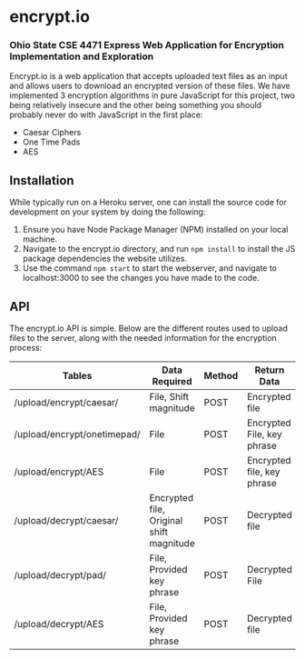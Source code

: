 # encrypt.io
### Ohio State CSE 4471 Express Web Application for Encryption Implementation and Exploration

Encrypt.io is a web application that accepts uploaded text files as an input and allows users to download an encrypted version of these files. We have implemented 3 encryption algorithms in pure JavaScript for this project, two being relatively insecure and the other being something you should probably never do with JavaScript in the first place:

* Caesar Ciphers
* One Time Pads
* AES

## Installation

While typically run on a Heroku server, one can install the source code for development on your system by doing the following:
1. Ensure you have Node Package Manager (NPM) installed on your local machine.
2. Navigate to the encrypt.io directory, and run ```npm install``` to install the JS package dependencies the website utilizes.
3. Use the command ```npm start``` to start the webserver, and navigate to localhost:3000 to see the changes you have made to the code.

## API

The encrypt.io API is simple. Below are the different routes used to upload files to the server, along with the needed information for the encryption process:

| Tables|Data Required| Method|Return Data|
|---|---|---|---|
| /upload/encrypt/caesar/|File, Shift magnitude|POST|Encrypted file|
| /upload/encrypt/onetimepad/|File|POST|Encrypted File, key phrase|
| /upload/encrypt/AES|File| POST|Encrypted file, key phrase|
| /upload/decrypt/caesar/|Encrypted file, Original shift magnitude|POST|Decrypted file|
| /upload/decrypt/pad/|File, Provided key phrase|POST|Decrypted File|
| /upload/decrypt/AES|File, Provided key phrase| POST|Decrypted file|
